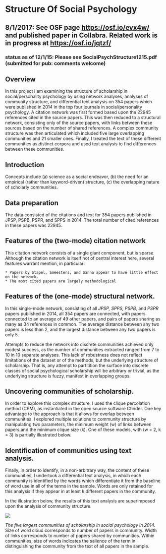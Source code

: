 # Structure Of Social Psychology
## 8/1/2017: See OSF page https://osf.io/evx4w/ and published paper in Collabra. Related work is in progress at https://osf.io/jqtzf/

### status as of 12/1/15: Please see SocialPsychStructure1215.pdf (submitted for pub: comments welcome)


## Overview
In this project I am examining the structure of scholarship in social/personality psychology by using network analyses, analyses of community structure, and differential text analysis on 354 papers which were published in 2014 in the top four journals in social/personality psychology.  A  citation network was first formed based upon the 22945 references cited in the source papers.    This was then reduced to a structural network, consisting only of the source papers, with links between these sources based on the number of shared references.  A complex community structure was then articulated which included five large overlapping communities and 21 smaller ones. Finally, I treated the text of these different communities as distinct corpora and used text analysis to find differences between these communities.

## Introduction
Concepts include (a) science as a social endeavor, (b) the need for an empirical (rather than keyword-driven) structure, (c) the overlapping nature of scholarly communities.

## Data preparation
The data consisted of the citations and text for  354 papers published in JPSP, PSPB, PSPR, and SPPS in 2014. The total number of cited references in these papers was 22945.  

## Features of the (two-mode) citation network
This citation network consists of a single giant component, but is sparse.  Although the citation network is itself not of central interest here, several features warrant mention, in particular:

	* Papers by Stapel, Smeesters, and Sanna appear to have little effect on the network.
	* The most cited papers are largely methodological 

## Features of the (one-mode) structural network.
In this single-mode network, consisting of all *JPSP, SPPS, PSPB,* and *PSPR* papers published in 2014, all 354 papers are connected, with papers connected to an average of 49 other papers, and pairs of papers sharing as many as 34 references in common.  The average distance between any two papers is less than 2, and the largest distance between any two papers is only 5.

Attempts to reduce the network into discrete communities achieved only modest success, as the number of communities extracted ranged from 7 to 10 in 10 separate analyses.  This lack of robustness does not reflect limitations of the dataset or of the methods, but the underlying structure of scholarship.  That is, any attempt to partitition the surface into discrete classes of social psychological scholarship will be arbitrary or trivial, as the underlying structure is fuzzy, manifest in overlapping groups.  

## Uncovering communities of scholarship.
In order to explore this complex structure, I used the clique percolation method (CPM), as instantiated in the open source software Cfinder. One key advantage to the approach is that it allows for overlap between communities.  I explored multiple solutions to community structure by manipulating two parameters, the minimum weight (w) of links between papers,and the minimum clique size (k). One of these models, with (w = 2, k = 3) is partially illustrated below.

## Identification of communities using text analysis. 
Finally, in order to identify, in a non-arbitrary way, the content of these communities, I undertook a differential text analysis, in which each community is identified by the words which differentiate it from the baseline of word use in all of the terms in the sample.  Words are only retained for this analysis if they appear in at least k different papers in the community.

In the illustration below, the results of this text analysis are superimposed upon the analysis of community structure.

![](http://i.imgur.com/WmHQeJL.png)


*The five largest communities of scholarship in social psychology in 2014.* Size of word cloud corresponds to number of papers in community. Width of links corresponds to number of papers shared by communities. Within communities, size of words indicates the salience of the term in distinguishing the community from the text of all papers in the sample.
